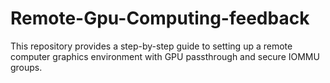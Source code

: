 # Remote-Gpu-Computing-feedback
This repository provides a step-by-step guide to setting up a remote computer graphics environment with GPU passthrough and secure IOMMU groups.
